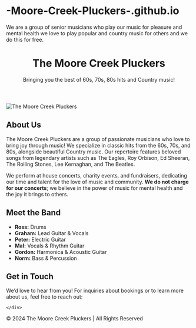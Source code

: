 # -Moore-Creek-Pluckers-.github.io
We are a group of senior musicians who play our music for pleasure and mental health 
we love to play popular and country music for others and we do this for free.
<!DOCTYPE html>
<html lang="en">
<head>
    <meta charset="UTF-8">
    <meta name="viewport" content="width=device-width, initial-scale=1.0">
   <div style=”background-color: magenta;”>
</head>
<body>


<header>
    <h1>The Moore Creek Pluckers</h1>
    <p>Bringing you the best of 60s, 70s, 80s hits and Country music!</p>
</header>

<section>
    <img src="pluckercartoon.jpg" alt="The Moore Creek Pluckers">
    <h2>About Us</h2>
    <p>The Moore Creek Pluckers are a group of passionate musicians who love to bring joy through music! We specialize in classic hits from the 60s, 70s, and 80s, alongside beautiful Country music. Our repertoire features beloved songs from legendary artists such as The Eagles, Roy Orbison, Ed Sheeran, The Rolling Stones, Lee Kernaghan, and The Beatles.</p>
    <p>We perform at house concerts, charity events, and fundraisers, dedicating our time and talent for the love of music and community. <strong>We do not charge for our concerts</strong>; we believe in the power of music for mental health and the joy it brings to others.</p>
</section>

<section>
    <h2>Meet the Band</h2>
    <ul>
        <li><strong>Ross:</strong> Drums</li>
        <li><strong>Graham:</strong> Lead Guitar & Vocals</li>
        <li><strong>Peter:</strong> Electric Guitar</li>
        <li><strong>Mal:</strong> Vocals & Rhythm Guitar</li>
        <li><strong>Gordon:</strong> Harmonica & Acoustic Guitar</li>
        <li><strong>Norm:</strong> Bass & Percussion</li>
    </ul>
</section>

<section>
    <h2>Get in Touch</h2>
    <div class="contact-info">
        <p>We’d love to hear from you! For inquiries about bookings or to learn more about us, feel free to reach out:</p>
        
    </div>
</section>

<footer>
    <p>© 2024 The Moore Creek Pluckers | All Rights Reserved</p>
</footer>

</body>
</html>
